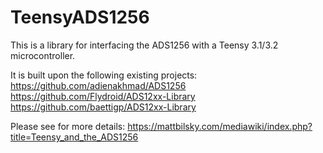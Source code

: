 # TeensyADS1256

This is a library for interfacing the ADS1256 with a Teensy 3.1/3.2 microcontroller.

It is built upon the following existing projects:
https://github.com/adienakhmad/ADS1256
https://github.com/Flydroid/ADS12xx-Library
https://github.com/baettigp/ADS12xx-Library

Please see for more details: https://mattbilsky.com/mediawiki/index.php?title=Teensy_and_the_ADS1256
